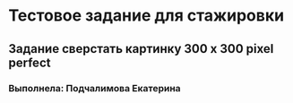 # Тестовое задание для стажировки
## Задание сверстать картинку 300 х 300 pixel perfect
### Выполнела: Подчалимова Екатерина
